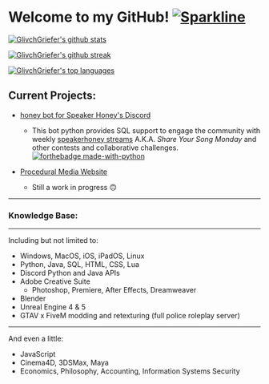 # Welcome to my GitHub! [![Sparkline](https://stars.medv.io/Naereen/badges.svg)](https://stars.medv.io/Naereen/badges) 

<!-- My GitHub Stats -->

[![GlivchGriefer's github stats](https://github-readme-stats.vercel.app/api?username=GlivchGriefer&theme=blue-green)](https://github.com/anuraghazra/github-readme-stats)

<!-- GitHub Streak -->

[![GlivchGriefer's github streak](https://github-readme-streak-stats.herokuapp.com/?user=Naereen&theme=blue-green)](https://github.com/DenverCoder1/github-readme-streak-stats)

<!-- Most Used Languages -->

[![GlivchGriefer's top languages](https://github-readme-stats.vercel.app/api/top-langs/?username=GlivchGriefer&theme=blue-green)](https://github.com/anuraghazra/github-readme-stats)

## Current Projects:
- [honey bot for Speaker Honey's Discord](https://github.com/GlivchGriefer/honey-v2-dev) 
	- This bot python provides SQL support to engage the community with weekly [speakerhoney streams](https://twitch.tv/speakerhoney) A.K.A. *Share Your Song Monday* and other contests and collaborative challenges. [![forthebadge made-with-python](http://ForTheBadge.com/images/badges/made-with-python.svg)](https://www.python.org/)

- [Procedural Media Website](https://www.proceduralmedia.com)
	- Still a work in progress :upside_down_face:

<hr style="border:2px gray"> </hr>

### Knowledge Base:
<hr style="border:2px gray">Including but not limited to:</hr>

- Windows, MacOS, iOS, iPadOS, Linux
- Python, Java, SQL, HTML, CSS, Lua
- Discord Python and Java APIs
- Adobe Creative Suite
	- Photoshop, Premiere, After Effects, Dreamweaver
- Blender
- Unreal Engine 4 & 5 
- GTAV x FiveM modding and retexturing (full police roleplay server)

<hr style="border:2px gray">And even a little:</hr>

- JavaScript
- Cinema4D, 3DSMax, Maya
- Economics, Philosophy, Accounting, Information Systems Security

<!--

MARKDOWN CHEAT SHEET
https://docs.github.com/en/get-started/writing-on-github/getting-started-with-writing-and-formatting-on-github/basic-writing-and-formatting-syntax

EMOJI CHEAT SHEET
https://github.com/ikatyang/emoji-cheat-sheet/blob/master/README.md

BADGES IN MARKDOWN
https://naereen.github.io/badges/

**GlivchGriefer/glivchgriefer** is a ✨ _special_ ✨ repository because its `README.md` (this file) appears on your GitHub profile.

Here are some ideas to get you started:

- 🔭 I’m currently working on ...
- 🌱 I’m currently learning ...
- 👯 I’m looking to collaborate on ...
- 🤔 I’m looking for help with ...
- 💬 Ask me about ...
- 📫 How to reach me: ...
- 😄 Pronouns: ...
- ⚡ Fun fact: ...
-->
